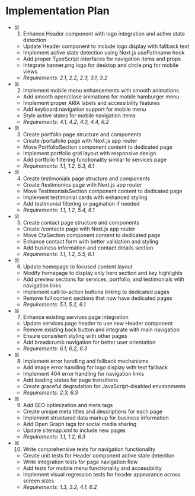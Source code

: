 # Implementation Plan

- [x] 1. Enhance Header component with logo integration and active state detection






  - Update Header component to include logo display with fallback text
  - Implement active state detection using Next.js usePathname hook
  - Add proper TypeScript interfaces for navigation items and props
  - Integrate banner.png logo for desktop and circle.png for mobile views
  - _Requirements: 2.1, 2.2, 2.3, 3.1, 3.2_

- [x] 2. Implement mobile menu enhancements with smooth animations





  - Add smooth open/close animations for mobile hamburger menu
  - Implement proper ARIA labels and accessibility features
  - Add keyboard navigation support for mobile menu
  - Style active states for mobile navigation items
  - _Requirements: 4.1, 4.2, 4.3, 4.4, 6.2_

- [x] 3. Create portfolio page structure and components








  - Create /portafolio page with Next.js app router
  - Move PortfolioSection component content to dedicated page
  - Implement portfolio grid layout with responsive design
  - Add portfolio filtering functionality similar to services page
  - _Requirements: 1.1, 1.2, 5.3, 6.1_

- [x] 4. Create testimonials page structure and components






  - Create /testimonios page with Next.js app router
  - Move TestimonialsSection component content to dedicated page
  - Implement testimonial cards with enhanced styling
  - Add testimonial filtering or pagination if needed
  - _Requirements: 1.1, 1.2, 5.4, 6.1_

- [x] 5. Create contact page structure and components




  - Create /contacto page with Next.js app router
  - Move CtaSection component content to dedicated page
  - Enhance contact form with better validation and styling
  - Add business information and contact details section
  - _Requirements: 1.1, 1.2, 5.5, 6.1_

- [x] 6. Update homepage to focused content layout






  - Modify homepage to display only hero section and key highlights
  - Add preview sections for services, portfolio, and testimonials with navigation links
  - Implement call-to-action buttons linking to dedicated pages
  - Remove full content sections that now have dedicated pages
  - _Requirements: 5.1, 5.2, 6.1_

- [x] 7. Enhance existing services page integration






  - Update services page header to use new Header component
  - Remove existing back button and integrate with main navigation
  - Ensure consistent styling with other pages
  - Add breadcrumb navigation for better user orientation
  - _Requirements: 6.1, 6.2, 6.3_

- [x] 8. Implement error handling and fallback mechanisms




  - Add image error handling for logo display with text fallback
  - Implement 404 error handling for navigation links
  - Add loading states for page transitions
  - Create graceful degradation for JavaScript-disabled environments
  - _Requirements: 2.3, 6.3_

- [x] 9. Add SEO optimization and meta tags




  - Create unique meta titles and descriptions for each page
  - Implement structured data markup for business information
  - Add Open Graph tags for social media sharing
  - Update sitemap.xml to include new pages
  - _Requirements: 1.1, 1.2, 6.3_

- [x] 10. Write comprehensive tests for navigation functionality
  - Create unit tests for Header component active state detection
  - Write integration tests for page navigation flow
  - Add tests for mobile menu functionality and accessibility
  - Implement visual regression tests for header appearance across screen sizes
  - _Requirements: 1.3, 3.2, 4.1, 6.2_